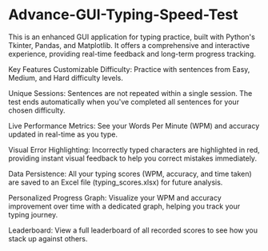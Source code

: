 # Advance-GUI-Typing-Speed-Test
This is an enhanced GUI application for typing practice, built with Python's Tkinter, Pandas, and Matplotlib. It offers a comprehensive and interactive experience, providing real-time feedback and long-term progress tracking.

Key Features
Customizable Difficulty: Practice with sentences from Easy, Medium, and Hard difficulty levels.

Unique Sessions: Sentences are not repeated within a single session. The test ends automatically when you've completed all sentences for your chosen difficulty.

Live Performance Metrics: See your Words Per Minute (WPM) and accuracy updated in real-time as you type.

Visual Error Highlighting: Incorrectly typed characters are highlighted in red, providing instant visual feedback to help you correct mistakes immediately.

Data Persistence: All your typing scores (WPM, accuracy, and time taken) are saved to an Excel file (typing_scores.xlsx) for future analysis.

Personalized Progress Graph: Visualize your WPM and accuracy improvement over time with a dedicated graph, helping you track your typing journey.

Leaderboard: View a full leaderboard of all recorded scores to see how you stack up against others.

